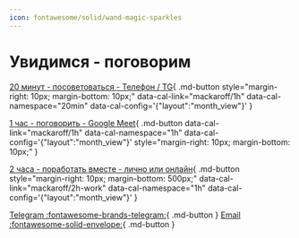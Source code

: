 ```yaml
---
icon: fontawesome/solid/wand-magic-sparkles
---
```

# Увидимся - поговорим

[20 минут - посоветоваться - Телефон / TG](#){
  .md-button
  style="margin-right: 10px; margin-bottom: 10px;"
  data-cal-link="mackaroff/1h"
  data-cal-namespace="20min"
  data-cal-config='{"layout":"month_view"}'
}



[1 час - поговорить - Google Meet](#){
  .md-button
  data-cal-link="mackaroff/1h"
  data-cal-namespace="1h"
  data-cal-config='{"layout":"month_view"}'
  style="margin-right: 10px; margin-bottom: 10px;"
}

[2 часа - поработать вместе - лично или онлайн](#){
  .md-button
  style="margin-right: 10px; margin-bottom: 500px;"
  data-cal-link="mackaroff/2h-work"
  data-cal-namespace="1h"
  data-cal-config='{"layout":"month_view"}'
}



[Telegram  :fontawesome-brands-telegram:](https://t.me/Mackaroff){ .md-button }
[Email  :fontawesome-solid-envelope:](mailto:mackaroff@mackaroff.com){ .md-button }
